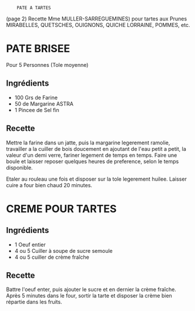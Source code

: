 		PATE A TARTES

(page 2)
Recette Mme MULLER-SARREGUEMINES) pour tartes aux Prunes MIRABELLES,
QUETSCHES, OUIGNONS, QUICHE LORRAINE, POMMES, etc.


#	   PATE BRISEE
Pour 5 Personnes (Tole moyenne)
## Ingrédients
* 100 Grs de Farine
*  50 de Margarine ASTRA
*   1 Pincee de Sel fin

## Recette
Mettre la farine dans un jatte, puis la margarine legerement ramolie,
travailler a la cuiller de bois doucement en ajoutant de l'eau petit a
petit, la valeur d'un demi verre, fariner legement de temps en
temps. Faire une boule et laisser reposer quelques heures de
preference, selon le temps disponible. 

Etaler au rouleau une fois et
disposer sur  la tole legerement huilee. Laisser cuire a four bien
chaud 20 minutes.



#	   CREME POUR TARTES
## Ingrédients 
* 1 Oeuf entier
* 4 ou 5 Cuiller à soupe de sucre semoule
* 4 ou 5 cuiller de crème fraîche

## Recette
Battre l'oeuf enter, puis ajouter le sucre et en dernier la crème
fraîche. Après 5 minutes dans le four, sortir la tarte et disposer la
crème bien répartie dans les fruits.


